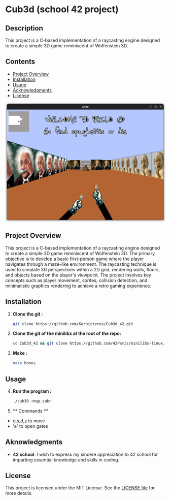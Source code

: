 # Cub3d (school 42 project)

## Description
This project is a C-based implementation of a raycasting engine designed to create a simple 3D game reminiscent of Wolfenstein 3D. 

## Contents

- [Project Overview](#project-overview)
- [Installation](#installation)
- [Usage](#usage)
- [Acknowledgments](#acknowledgments)
- [License](#license)

![Image1](screenshots/image.png)

## Project Overview
This project is a C-based implementation of a raycasting engine designed to create a simple 3D game reminiscent of Wolfenstein 3D. The primary objective is to develop a basic first-person game where the player navigates through a maze-like environment. The raycasting technique is used to simulate 3D perspectives within a 2D grid, rendering walls, floors, and objects based on the player's viewpoint. The project involves key concepts such as player movement, sprites, collision detection, and minimalistic graphics rendering to achieve a retro gaming experience.

## Installation

1. **Clone the git :**
   ```bash
   git clone https://github.com/Kernicterus/Cub3d_42.git
   ```

2. **Clone the git of the minilibx at the root of the repo:**
   ```bash
   cd Cub3d_42 && git clone https://github.com/42Paris/minilibx-linux.git
   ```

3. **Make :**
   ```bash
   make bonus
   ```

## Usage

4. **Run the program :**
   ```bash
   ./cub3D <map.cub>
   ```

5. ** Commands **
- q,s,d,z to move
- 'e' to open gates

## Aknowledgments
- **42 school**: I wish to express my sincere appreciation to 42 school for imparting essential knowledge and skills in coding. 

## License
This project is licensed under the MIT License. See the [LICENSE file](LICENSE.md) for more details.

